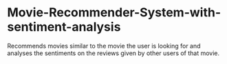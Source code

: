 # Movie-Recommender-System-with-sentiment-analysis

Recommends movies similar to the movie the user is looking for and analyses the sentiments on the reviews given by other users of that movie.

